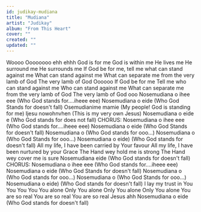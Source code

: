 ```yaml
---
id: judikay-mudiana
title: "Mudiana"
artist: "Judikay"
album: "From This Heart"
cover: ""
created: ""
updated: ""
---
```


Woooo
Oooooooo ehh ehhh
God is for me
God is within me
He lives me
He surround me
He surrounds me
If God be for me, tell me what can stand against me
What can stand against me
What can separate me from the very lamb of God
The very lamb of God
Oooooo
If God be for me
Tell me who can stand against me
Who can stand against me
What can separate me from the very lamb of God
The very lamb of God ooo
Nosemudiana o ihee eee
(Who God stands for....iheee eee)
Nosemudiana o eide
(Who God Stands for doesn't fall)
Osemudianime mamie
(My people! God is standing for me)
Ijesu nowohnvhen
(This is my very own Jesus)
Nosemudiana o eide e
(Who God stands for does not fall)
CHORUS:
Nosemudiana o ihee eee
(Who God stands for....iheee eee)
Nosemudiana o eide
(Who God Stands for doesn't fall)
Nosemudiana o
(Who God stands for ooo...)
Nosemudiana o
(Who God Stands for ooo...)
Nosemudiana o eide)
(Who God stands for doesn't fall)
All my life, I have been carried by Your favour
All my life, I have been nurtured by your Grace
The Hand wey hold me is strong
The Hand wey cover me is sure
Nosemudiana eide
(Who God stands for doesn't fall)
CHORUS:
Nosemudiana o ihee eee
(Who God stands for....iheee eee)
Nosemudiana o eide
(Who God Stands for doesn't fall)
Nosemudiana o
(Who God stands for ooo...)
Nosemudiana o
(Who God Stands for ooo...)
Nosemudiana o eide)
(Who God stands for doesn't fall)
I lay my trust in You
You You You You alone
Only You alone
Only You alone
Only You alone
You are so real
You are so real
You are so real Jesus ahh
Nosemudiana o eide
(Who God stands for doesn't fall)